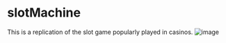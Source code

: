 # slotMachine

This is a replication of the slot game popularly played in casinos.
![image](https://github.com/shreyash-winjit/slotMachine/assets/139311738/1bed7870-f4c1-4e65-a24d-82ffd46ffc84)
